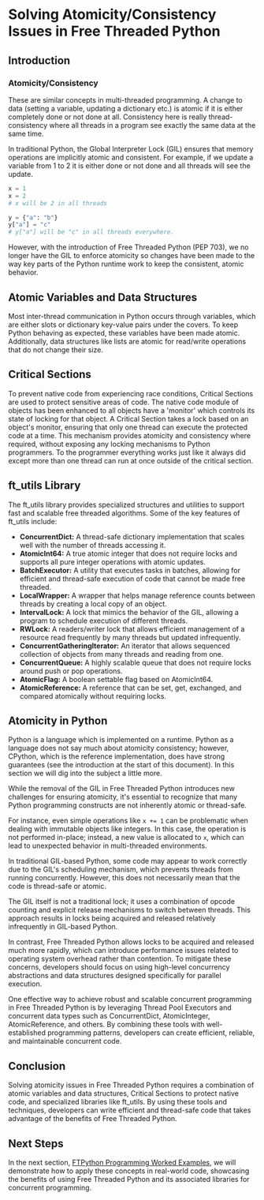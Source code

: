 # Solving Atomicity/Consistency Issues in Free Threaded Python

## Introduction

### Atomicity/Consistency

These are similar concepts in multi-threaded programming. A change to data (setting a variable, updating a dictionary etc.) is atomic if it is either completely done or not done at all. Consistency here is really thread-consistency where all threads in a program see exactly the same data at the same time.

In traditional Python, the Global Interpreter Lock (GIL) ensures that memory operations are implicitly atomic and consistent. For example, if we update a variable from 1 to 2 it is either done or not done and all threads will see the update.

```python
x = 1
x = 2
# x will be 2 in all threads

y = {"a": "b"}
y["a"] = "c"
# y["a"] will be "c" in all threads everywhere.
```

However, with the introduction of Free Threaded Python (PEP 703), we no longer have the GIL to enforce atomicity so changes have been made to the way key parts of the Python runtime work to keep the consistent, atomic behavior.

## Atomic Variables and Data Structures

Most inter-thread communication in Python occurs through variables, which are either slots or dictionary key-value pairs under the covers. To keep Python behaving as expected, these variables have been made atomic. Additionally, data structures like lists are atomic for read/write operations that do not change their size.

## Critical Sections

To prevent native code from experiencing race conditions, Critical Sections are used to protect sensitive areas of code. The native code module of objects has been enhanced to all objects have a 'monitor' which controls its state of locking for that object. A Critical Section takes a lock based on an object's monitor, ensuring that only one thread can execute the protected code at a time. This mechanism provides atomicity and consistency where required, without exposing any locking mechanisms to Python programmers. To the programmer everything works just like it always did except more than one thread can run at once outside of the critical section.

## ft_utils Library

The ft_utils library provides specialized structures and utilities to support fast and scalable free threaded algorithms. Some of the key features of ft_utils include:

*   **ConcurrentDict:** A thread-safe dictionary implementation that scales well with the number of threads accessing it.
*   **AtomicInt64:** A true atomic integer that does not require locks and supports all pure integer operations with atomic updates.
*   **BatchExecutor:** A utility that executes tasks in batches, allowing for efficient and thread-safe execution of code that cannot be made free threaded.
*   **LocalWrapper:** A wrapper that helps manage reference counts between threads by creating a local copy of an object.
*   **IntervalLock:** A lock that mimics the behavior of the GIL, allowing a program to schedule execution of different threads.
*   **RWLock:** A readers/writer lock that allows efficient management of a resource read frequently by many threads but updated infrequently.
*   **ConcurrentGatheringIterator:** An iterator that allows sequenced collection of objects from many threads and reading from one.
*   **ConcurrentQueue:** A highly scalable queue that does not require locks around push or pop operations.
*   **AtomicFlag:** A boolean settable flag based on AtomicInt64.
*   **AtomicReference:** A reference that can be set, get, exchanged, and compared atomically without requiring locks.

## Atomicity in Python

Python is a language which is implemented on a runtime. Python as a language does not say much about atomicity consistency; however, CPython, which is the reference implementation, does have strong guarantees (see the introduction at the start of this document). In this section we will dig into the subject a little more.

While the removal of the GIL in Free Threaded Python introduces new challenges for ensuring atomicity, it's essential to recognize that many Python programming constructs are not inherently atomic or thread-safe.

For instance, even simple operations like `x += 1` can be problematic when dealing with immutable objects like integers. In this case, the operation is not performed in-place; instead, a new value is allocated to `x`, which can lead to unexpected behavior in multi-threaded environments.

In traditional GIL-based Python, some code may appear to work correctly due to the GIL's scheduling mechanism, which prevents threads from running concurrently. However, this does not necessarily mean that the code is thread-safe or atomic.

The GIL itself is not a traditional lock; it uses a combination of opcode counting and explicit release mechanisms to switch between threads. This approach results in locks being acquired and released relatively infrequently in GIL-based Python.

In contrast, Free Threaded Python allows locks to be acquired and released much more rapidly, which can introduce performance issues related to operating system overhead rather than contention. To mitigate these concerns, developers should focus on using high-level concurrency abstractions and data structures designed specifically for parallel execution.

One effective way to achieve robust and scalable concurrent programming in Free Threaded Python is by leveraging Thread Pool Executors and concurrent data types such as ConcurrentDict, AtomicInteger, AtomicReference, and others. By combining these tools with well-established programming patterns, developers can create efficient, reliable, and maintainable concurrent code.

## Conclusion

Solving atomicity issues in Free Threaded Python requires a combination of atomic variables and data structures, Critical Sections to protect native code, and specialized libraries like ft_utils. By using these tools and techniques, developers can write efficient and thread-safe code that takes advantage of the benefits of Free Threaded Python.

## Next Steps

In the next section, [FTPython Programming Worked Examples](ft_worked_examples.md), we will demonstrate how to apply these concepts in real-world code, showcasing the benefits of using Free Threaded Python and its associated libraries for concurrent programming.
